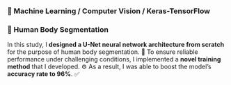 ### 🧠 Machine Learning / Computer Vision / Keras-TensorFlow

### 🤖 Human Body Segmentation

In this study, I **designed a U-Net neural network architecture from scratch** for the purpose of human body segmentation. 📐
To ensure reliable performance under challenging conditions, I implemented a **novel training method** that I developed. ⚙️
As a result, I was able to boost the model’s **accuracy rate to 96%**. ✅
